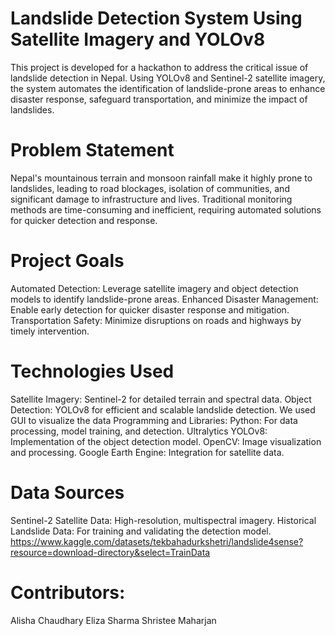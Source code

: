 # Landslide Detection System Using Satellite Imagery and YOLOv8
This project is developed for a hackathon to address the critical issue of landslide detection in Nepal. Using YOLOv8 and Sentinel-2 satellite imagery, the system automates the identification of landslide-prone areas to enhance disaster response, safeguard transportation, and minimize the impact of landslides.
# Problem Statement
Nepal's mountainous terrain and monsoon rainfall make it highly prone to landslides, leading to road blockages, isolation of communities, and significant damage to infrastructure and lives. Traditional monitoring methods are time-consuming and inefficient, requiring automated solutions for quicker detection and response.
# Project Goals
Automated Detection: Leverage satellite imagery and object detection models to identify landslide-prone areas.
Enhanced Disaster Management: Enable early detection for quicker disaster response and mitigation.
Transportation Safety: Minimize disruptions on roads and highways by timely intervention.
# Technologies Used
Satellite Imagery: Sentinel-2 for detailed terrain and spectral data.
Object Detection: YOLOv8 for efficient and scalable landslide detection.
We used GUI to visualize the data
Programming and Libraries:
Python: For data processing, model training, and detection.
Ultralytics YOLOv8: Implementation of the object detection model.
OpenCV: Image visualization and processing.
Google Earth Engine: Integration for satellite data.
# Data Sources
Sentinel-2 Satellite Data: High-resolution, multispectral imagery.
Historical Landslide Data: For training and validating the detection model.
https://www.kaggle.com/datasets/tekbahadurkshetri/landslide4sense?resource=download-directory&select=TrainData
# Contributors:
Alisha Chaudhary
Eliza Sharma
Shristee Maharjan
